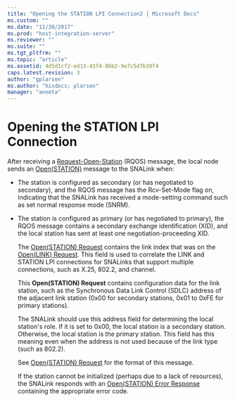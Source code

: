 ```yaml
---
title: "Opening the STATION LPI Connection2 | Microsoft Docs"
ms.custom: ""
ms.date: "11/30/2017"
ms.prod: "host-integration-server"
ms.reviewer: ""
ms.suite: ""
ms.tgt_pltfrm: ""
ms.topic: "article"
ms.assetid: 4d5d1cf2-ed13-43f4-86b2-9e7c5d7b38f4
caps.latest.revision: 3
author: "gplarsen"
ms.author: "hisdocs; plarsen"
manager: "anneta"
---
```

# Opening the STATION LPI Connection
After receiving a [Request-Open-Station](./request-open-station2.md) (RQOS) message, the local node sends an [Open(STATION)](./open-station-1.md) message to the SNALink when:  
  
- The station is configured as secondary (or has negotiated to secondary), and the RQOS message has the Rcv-Set-Mode flag on, indicating that the SNALink has received a mode-setting command such as set normal response mode (SNRM).  
  
- The station is configured as primary (or has negotiated to primary), the RQOS message contains a secondary exchange identification (XID), and the local station has sent at least one negotiation-proceeding XID.  
  
  The [Open(STATION) Request](./open-station-request2.md) contains the link index that was on the [Open(LINK) Request](./open-link-request1.md). This field is used to correlate the LINK and STATION LPI connections for SNALinks that support multiple connections, such as X.25, 802.2, and channel.  
  
  This **Open(STATION) Request** contains configuration data for the link station, such as the Synchronous Data Link Control (SDLC) address of the adjacent link station (0x00 for secondary stations, 0x01 to 0xFE for primary stations).  
  
  The SNALink should use this address field for determining the local station's role. If it is set to 0x00, the local station is a secondary station. Otherwise, the local station is the primary station. This field has this meaning even when the address is not used because of the link type (such as 802.2).  
  
  See [Open(STATION) Request](./open-station-request2.md) for the format of this message.  
  
  If the station cannot be initialized (perhaps due to a lack of resources), the SNALink responds with an [Open(STATION) Error Response](./open-station-error-response1.md) containing the appropriate error code.